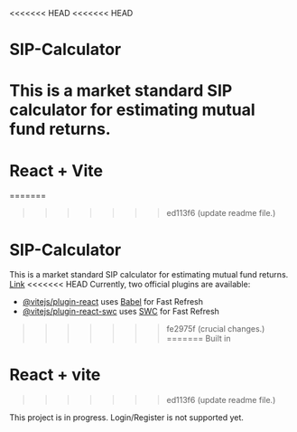<<<<<<< HEAD
<<<<<<< HEAD
# SIP-Calculator
This is a market standard SIP calculator for estimating mutual fund returns. 
=======
# React + Vite
=======
>>>>>>> ed113f6 (update readme file.)

# SIP-Calculator
This is a market standard SIP calculator for estimating mutual fund returns. 
[Link](https://stocks-funds-calculator-pranabkumar.netlify.app/)
<<<<<<< HEAD
Currently, two official plugins are available:

- [@vitejs/plugin-react](https://github.com/vitejs/vite-plugin-react/blob/main/packages/plugin-react/README.md) uses [Babel](https://babeljs.io/) for Fast Refresh
- [@vitejs/plugin-react-swc](https://github.com/vitejs/vite-plugin-react-swc) uses [SWC](https://swc.rs/) for Fast Refresh
>>>>>>> fe2975f (crucial changes.)
=======
Built in 
# React + vite 
>>>>>>> ed113f6 (update readme file.)

This project is in progress.
Login/Register is not supported yet. 